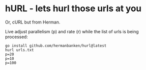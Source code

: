 # hURL - lets hurl those urls at you
Or, cURL but from Herman.

Live adjust parallelism (p) and rate (r) while the list of urls is being processed:
```
go install github.com/hermanbanken/hurl@latest
hurl urls.txt
p=20
p=10
p=100
```
